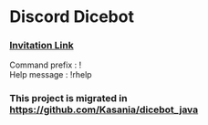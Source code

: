 # Discord Dicebot    

### [Invitation Link](https://discord.com/api/oauth2/authorize?client_id=805342833699061761&permissions=103079282752&scope=bot)

Command prefix : !    
Help message : !rhelp

### This project is migrated in https://github.com/Kasania/dicebot_java

